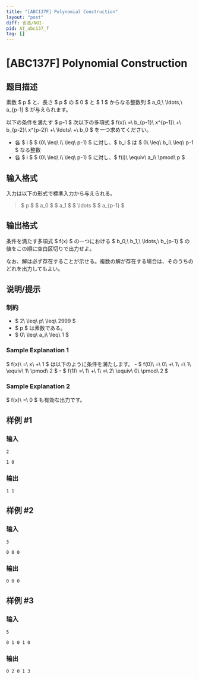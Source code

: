 ```yaml
---
title: "[ABC137F] Polynomial Construction"
layout: "post"
diff: 省选/NOI-
pid: AT_abc137_f
tag: []
---
```


# [ABC137F] Polynomial Construction

## 题目描述

[problemUrl]: https://atcoder.jp/contests/abc137/tasks/abc137_f

素数 $ p $ と、長さ $ p $ の $ 0 $ と $ 1 $ からなる整数列 $ a_0,\ \ldots,\ a_{p-1} $ が与えられます。

以下の条件を満たす $ p-1 $ 次以下の多項式 $ f(x)\ =\ b_{p-1}\ x^{p-1}\ +\ b_{p-2}\ x^{p-2}\ +\ \ldots\ +\ b_0 $ を一つ求めてください。

- 各 $ i $ $ (0\ \leq\ i\ \leq\ p-1) $ に対し、$ b_i $ は $ 0\ \leq\ b_i\ \leq\ p-1 $ なる整数
- 各 $ i $ $ (0\ \leq\ i\ \leq\ p-1) $ に対し、$ f(i)\ \equiv\ a_i\ \pmod\ p $

## 输入格式

入力は以下の形式で標準入力から与えられる。

> $ p $ $ a_0 $ $ a_1 $ $ \ldots $ $ a_{p-1} $

## 输出格式

条件を満たす多項式 $ f(x) $ の一つにおける $ b_0,\ b_1,\ \ldots,\ b_{p-1} $ の値をこの順に空白区切りで出力せよ。

なお、解は必ず存在することが示せる。複数の解が存在する場合は、そのうちのどれを出力してもよい。

## 说明/提示

### 制約

- $ 2\ \leq\ p\ \leq\ 2999 $
- $ p $ は素数である。
- $ 0\ \leq\ a_i\ \leq\ 1 $

### Sample Explanation 1

$ f(x)\ =\ x\ +\ 1 $ は以下のように条件を満たします。 - $ f(0)\ =\ 0\ +\ 1\ =\ 1\ \equiv\ 1\ \pmod\ 2 $ - $ f(1)\ =\ 1\ +\ 1\ =\ 2\ \equiv\ 0\ \pmod\ 2 $

### Sample Explanation 2

$ f(x)\ =\ 0 $ も有効な出力です。

## 样例 #1

### 输入

```
2
1 0
```

### 输出

```
1 1
```

## 样例 #2

### 输入

```
3
0 0 0
```

### 输出

```
0 0 0
```

## 样例 #3

### 输入

```
5
0 1 0 1 0
```

### 输出

```
0 2 0 1 3
```


